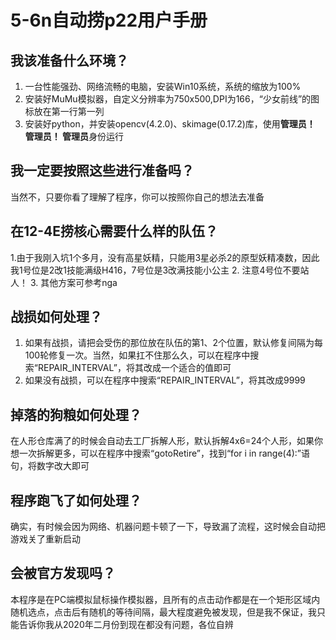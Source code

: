 # 5-6n自动捞p22用户手册

## 我该准备什么环境？
1. 一台性能强劲、网络流畅的电脑，安装Win10系统，系统的缩放为100%
2. 安装好MuMu模拟器，自定义分辨率为750x500,DPI为166，“少女前线”的图标放在第一行第一列
3. 安装好python，并安装opencv(4.2.0)、skimage(0.17.2)库，使用**管理员！ 管理员！ 管理员**身份运行

## 我一定要按照这些进行准备吗？
当然不，只要你看了理解了程序，你可以按照你自己的想法去准备

## 在12-4E捞核心需要什么样的队伍？
1.由于我刚入坑1个多月，没有高星妖精，只能用3星必杀2的原型妖精凑数，因此我1号位是2改1技能满级H416，7号位是3改满技能小公主
2. 注意4号位不要站人！
3. 其他方案可参考nga

## 战损如何处理？
1. 如果有战损，请把会受伤的那位放在队伍的第1、2个位置，默认修复间隔为每100轮修复一次。当然，如果扛不住那么久，可以在程序中搜索“REPAIR_INTERVAL”，将其改成一个适合的值即可
2. 如果没有战损，可以在程序中搜索“REPAIR_INTERVAL”，将其改成9999

## 掉落的狗粮如何处理？
在人形仓库满了的时候会自动去工厂拆解人形，默认拆解4x6=24个人形，如果你想一次拆解更多，可以在程序中搜索“gotoRetire”，找到“for i in range(4):”语句，将数字改大即可

## 程序跑飞了如何处理？
确实，有时候会因为网络、机器问题卡顿了一下，导致漏了流程，这时候会自动把游戏关了重新启动

## 会被官方发现吗？
本程序是在PC端模拟鼠标操作模拟器，且所有的点击动作都是在一个矩形区域内随机选点，点击后有随机的等待间隔，最大程度避免被发现，但是我不保证，我只能告诉你我从2020年二月份到现在都没有问题，各位自辨
